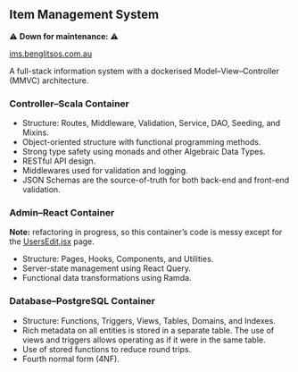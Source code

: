 ## Item Management System

⚠️ **Down for maintenance:** ⚠️

[ims.benglitsos.com.au](https://ims.benglitsos.com.au/)


A full-stack information system with a dockerised Model&ndash;View&ndash;Controller (MMVC) architecture.

### Controller&ndash;Scala Container

* Structure: Routes, Middleware, Validation, Service, DAO, Seeding, and Mixins.
* Object-oriented structure with functional programming methods.
* Strong type safety using monads and other Algebraic Data Types.
* RESTful API design.
* Middlewares used for validation and logging.
* JSON Schemas are the source-of-truth for both back-end and front-end validation.

### Admin&ndash;React Container

**Note:** refactoring in progress, so this container’s code is messy except for the [UsersEdit.jsx](https://github.com/benjamin-glitsos/item-management-system/blob/main/admin-react/src/pages/UsersEdit.jsx) page.

* Structure: Pages, Hooks, Components, and Utilities.
* Server-state management using React Query.
* Functional data transformations using Ramda.

### Database&ndash;PostgreSQL Container

* Structure: Functions, Triggers, Views, Tables, Domains, and Indexes.
* Rich metadata on all entities is stored in a separate table. The use of views and triggers allows operating as if it were in the same table.
* Use of stored functions to reduce round trips.
* Fourth normal form (4NF).
